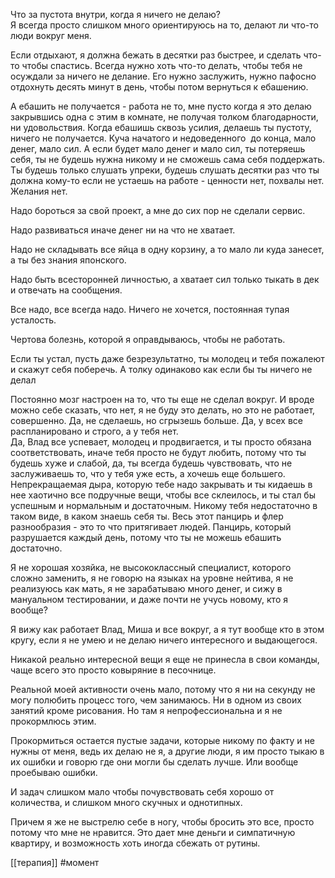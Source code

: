 Что за пустота внутри, когда я ничего не делаю?  
Я всегда просто слишком много ориентируюсь на то, делают ли что-то люди вокруг меня.

Если отдыхают, я должна бежать в десятки раз быстрее, и сделать что-то чтобы спастись. Всегда нужно хоть что-то делать, чтобы тебя не осуждали за ничего не делание. Его нужно заслужить, нужно пафосно отдохнуть десять минут в день, чтобы потом вернуться к ебашению. 

  

А ебашить не получается - работа не то, мне пусто когда я это делаю закрывшись одна с этим в комнате, не получая толком благодарности, ни удовольствия. Когда ебашишь сквозь усилия, делаешь ты пустоту, ничего не получается. Куча начатого и недоведенного  до конца, мало денег, мало сил. А если будет мало денег и мало сил, ты потеряешь себя, ты не будешь нужна никому и не сможешь сама себя поддержать. Ты будешь только слушать упреки, будешь слушать десятки раз что ты должна кому-то если не устаешь на работе - ценности нет, похвалы нет. Желания нет.  
  
Надо бороться за свой проект, а мне до сих пор не сделали сервис. 

Надо развиваться иначе денег ни на что не хватает.

Надо не складывать все яйца в одну корзину, а то мало ли куда занесет, а ты без знания японского. 

Надо быть всесторонней личностью, а хватает сил только тыкать в дек и отвечать на сообщения.  

Все надо, все всегда надо. Ничего не хочется, постоянная тупая усталость.

Чертова болезнь, которой я оправдываюсь, чтобы не работать. 

  

Если ты устал, пусть даже безрезультатно, ты молодец и тебя пожалеют и скажут себя поберечь. А толку одинаково как если бы ты ничего не делал

Постоянно мозг настроен на то, что ты еще не сделал вокруг. И вроде можно себе сказать, что нет, я не буду это делать, но это не работает, совершенно. Да, не сделаешь, но сгрызешь больше. Да, у всех все распланировано и строго, а у тебя нет.  
Да, Влад все успевает, молодец и продвигается, и ты просто обязана соответствовать, иначе тебя просто не будут любить, потому что ты будешь хуже и слабой, да, ты всегда будешь чувствовать, что не заслуживаешь то, что у тебя уже есть, а хочешь еще большего. Непрекращаемая дыра, которую тебе надо закрывать и ты кидаешь в нее хаотично все подручные вещи, чтобы все склеилось, и ты стал бы успешным и нормальным и достаточным. Никому тебя недостаточно в таком виде, в каком знаешь себя ты. Весь этот панцирь и флер разнообразия - это то что притягивает людей. Панцирь, который разрушается каждый день, потому что ты не можешь ебашить достаточно. 

  

Я не хорошая хозяйка, не высококлассный специалист, которого сложно заменить, я не говорю на языках на уровне нейтива, я не реализуюсь как мать, я не зарабатываю много денег, и сижу в мануальном тестировании, и даже почти не учусь новому, кто я вообще? 

Я вижу как работает Влад, Миша и все вокруг, а я тут вообще кто в этом кругу, если я не умею и не делаю ничего интересного и выдающегося. 

Никакой реально интересной вещи я еще не принесла в свои команды, чаще всего это просто ковыряние в песочнице.

  

Реальной моей активности очень мало, потому что я ни на секунду не могу полюбить процесс того, чем занимаюсь. Ни в одном из своих занятий кроме рисования. Но там я непрофессиональна и я не прокормлюсь этим. 

Прокормиться остается пустые задачи, которые никому по факту и не нужны от меня, ведь их делаю не я, а другие люди, я им просто тыкаю в их ошибки и говорю где они могли бы сделать лучше. Или вообще проебываю ошибки. 

И задач слишком мало чтобы почувствовать себя хорошо от количества, и слишком много скучных и однотипных. 

Причем я же не выстрелю себе в ногу, чтобы бросить это все, просто потому что мне не нравится. Это дает мне деньги и симпатичную квартиру, и возможность хоть иногда сбежать от рутины.

[[терапия]] #момент 